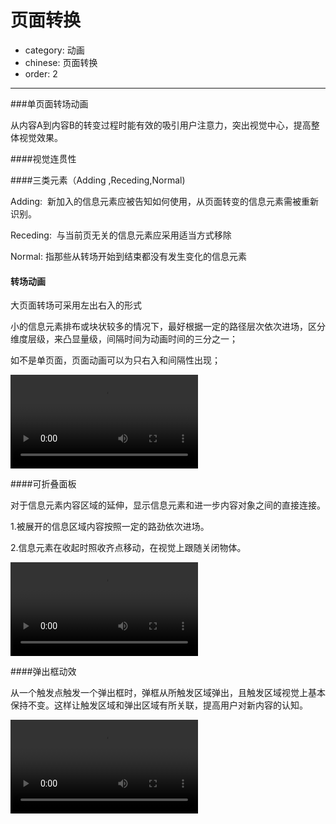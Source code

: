 # 页面转换

- category: 动画
- chinese: 页面转换
- order: 2

---

###单页面转场动画

从内容A到内容B的转变过程时能有效的吸引用户注意力，突出视觉中心，提高整体视觉效果。

####视觉连贯性

####三类元素（Adding ,Receding,Normal)

Adding:  新加入的信息元素应被告知如何使用，从页面转变的信息元素需被重新识别。

Receding:  与当前页无关的信息元素应采用适当方式移除

Normal: 指那些从转场开始到结束都没有发生变化的信息元素



#### 转场动画

大页面转场可采用左出右入的形式

小的信息元素排布或块状较多的情况下，最好根据一定的路径层次依次进场，区分维度层级，来凸显量级，间隔时间为动画时间的三分之一；

如不是单页面，页面动画可以为只右入和间隔性出现；
<script src="/static/TweenMax.min.js"></script>
<script src="/static/motion.js"></script>

<div class="video-player">
<video preload loop><source src="https://t.alipayobjects.com/images/rmsweb/T1QZ4gXdJeXXXXXXXX.webm" type="video/webm"><source src="https://t.alipayobjects.com/images/rmsweb/T1BIdgXkloXXXXXXXX.mp4" type="video/mp4"></video>
</div>


####可折叠面板

对于信息元素内容区域的延伸，显示信息元素和进一步内容对象之间的直接连接。

1.被展开的信息区域内容按照一定的路劲依次进场。

2.信息元素在收起时照收齐点移动，在视觉上跟随关闭物体。


<link rel="stylesheet" href="/static/motionDemo.css">

<div class="video-player">
<video preload loop><source src="https://t.alipayobjects.com/images/rmsweb/T12I8gXexdXXXXXXXX.webm" type="video/webm"><source src="https://t.alipayobjects.com/images/rmsweb/T1e0hgXcpdXXXXXXXX.mp4" type="video/mp4"></video>
</div>


####弹出框动效


从一个触发点触发一个弹出框时，弹框从所触发区域弹出，且触发区域视觉上基本保持不变。这样让触发区域和弹出区域有所关联，提高用户对新内容的认知。

<div class="video-player">
<video preload loop><source src="https://t.alipayobjects.com/images/rmsweb/T1br0gXghtXXXXXXXX.webm" type="video/webm"><source src="https://t.alipayobjects.com/images/rmsweb/T1lcRgXb4gXXXXXXXX.mp4" type="video/mp4"></video>
</div>
